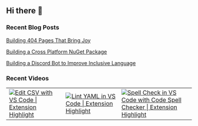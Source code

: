 ## Hi there 👋

### Recent Blog Posts

[Building 404 Pages That Bring Joy](https:&#x2F;&#x2F;baldbeardedbuilder.com&#x2F;blog&#x2F;building-404-pages-that-bring-joy&#x2F;)

[Building a Cross Platform NuGet Package](https:&#x2F;&#x2F;baldbeardedbuilder.com&#x2F;blog&#x2F;cross-platform-nuget-dotnet&#x2F;)

[Building a Discord Bot to Improve Inclusive Language](https:&#x2F;&#x2F;baldbeardedbuilder.com&#x2F;blog&#x2F;building-a-discord-bot-to-improve-inclusive-language&#x2F;)

### Recent Videos

<table>
  <tr>
    <td>
      <a href="https:&#x2F;&#x2F;www.youtube.com&#x2F;watch?v&#x3D;9nXXWOHjU24">
        <img src="https:&#x2F;&#x2F;i2.ytimg.com&#x2F;vi&#x2F;9nXXWOHjU24&#x2F;mqdefault.jpg" alt="Edit CSV with VS Code | Extension Highlight"/>
      </a>
    </td>
    <td>
      <a href="https:&#x2F;&#x2F;www.youtube.com&#x2F;watch?v&#x3D;OjkbonKOzec">
        <img src="https:&#x2F;&#x2F;i2.ytimg.com&#x2F;vi&#x2F;OjkbonKOzec&#x2F;mqdefault.jpg" alt="Lint YAML in VS Code | Extension Highlight"/>
      </a>
    </td>
    <td>
      <a href="https:&#x2F;&#x2F;www.youtube.com&#x2F;watch?v&#x3D;ZxNnOjWetH4">
        <img src="https:&#x2F;&#x2F;i2.ytimg.com&#x2F;vi&#x2F;ZxNnOjWetH4&#x2F;mqdefault.jpg" alt="Spell Check in VS Code with Code Spell Checker | Extension Highlight"/>
      </a>
    </td>
  </tr>
</table>
